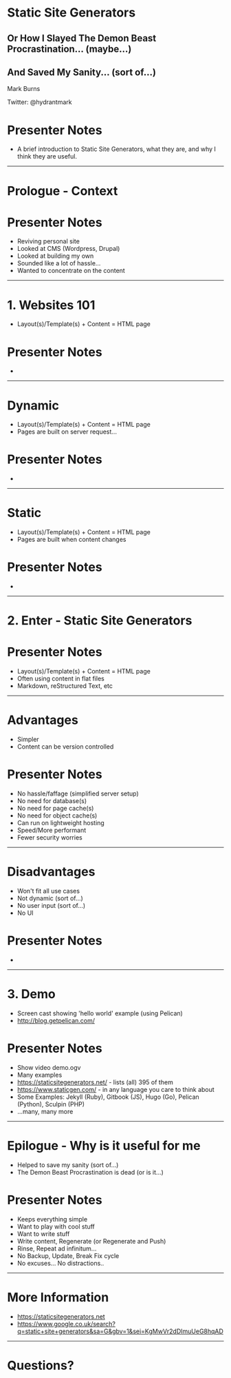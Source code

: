 # Static Site Generators

## Or How I Slayed The Demon Beast Procrastination... (maybe...)
## And Saved My Sanity... (sort of...)





Mark Burns

Twitter: @hydrantmark

# Presenter Notes

- A brief introduction to Static Site Generators, what they are, and why I think they are useful.

---

# Prologue - Context

# Presenter Notes

- Reviving personal site
- Looked at CMS (Wordpress, Drupal)
- Looked at building my own
- Sounded like a lot of hassle...
- Wanted to concentrate on the content

---

# 1. Websites 101

- Layout(s)/Template(s) + Content = HTML page

# Presenter Notes

-

---

# Dynamic

- Layout(s)/Template(s) + Content = HTML page 
- Pages are built on server request...

# Presenter Notes

- 
 
---

# Static

- Layout(s)/Template(s) + Content = HTML page
- Pages are built when content changes

# Presenter Notes

- 
 
---

# 2. Enter - Static Site Generators

# Presenter Notes

- Layout(s)/Template(s) + Content = HTML page
- Often using content in flat files
- Markdown, reStructured Text, etc

---

# Advantages 

- Simpler
- Content can be version controlled

# Presenter Notes

- No hassle/faffage (simplified server setup)
- No need for database(s)
- No need for page cache(s)
- No need for object cache(s)
- Can run on lightweight hosting
- Speed/More performant
- Fewer security worries

---

# Disadvantages

- Won't fit all use cases
- Not dynamic (sort of...)
- No user input (sort of...)
- No UI

# Presenter Notes

- 

---

# 3. Demo

- Screen cast showing 'hello world' example (using Pelican)
- http://blog.getpelican.com/

# Presenter Notes

- Show video demo.ogv
- Many examples
- https://staticsitegenerators.net/ - lists (all) 395 of them
- https://www.staticgen.com/ - in any language you care to think about
- Some Examples: Jekyll (Ruby), Gitbook (JS), Hugo (Go), Pelican (Python), Sculpin (PHP)
-  ...many, many more 

---

# Epilogue - Why is it useful for me

- Helped to save my sanity (sort of...)
- The Demon Beast Procrastination is dead (or is it...)

# Presenter Notes

- Keeps everything simple
- Want to play with cool stuff
- Want to write stuff
- Write content, Regenerate (or Regenerate and Push)
- Rinse, Repeat ad infinitum...
- No Backup, Update, Break Fix cycle
- No excuses... No distractions..

---

# More Information

- https://staticsitegenerators.net
- https://www.google.co.uk/search?q=static+site+generators&sa=G&gbv=1&sei=KgMwVr2dDImuUeG8hqAD

---

# Questions?
